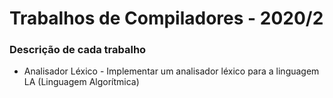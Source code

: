 # Trabalhos de Compiladores - 2020/2

### Descrição de cada trabalho

*   Analisador Léxico - Implementar um analisador léxico para a linguagem LA (Linguagem Algorítmica)

